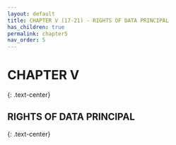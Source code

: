 ```yaml
---
layout: default
title: CHAPTER V (17-21) - RIGHTS OF DATA PRINCIPAL
has_children: true
permalink: chapter5
nav_order: 5
---
```



# CHAPTER V
{: .text-center}
## RIGHTS OF DATA PRINCIPAL
{: .text-center}


